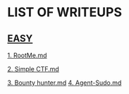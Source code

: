 # LIST OF WRITEUPS 

## [EASY](https://github.com/Zero1s3c/TryhackmeCTF/tree/master/EASY) 

[1. RootMe.md](https://github.com/Zero1s3c/TryhackmeCTF/blob/master/EASY/1.%20RootMe.md)

[2. Simple CTF.md](https://github.com/Zero1s3c/TryhackmeCTF/blob/master/EASY/2.%20Simple%20CTF.md)

[3. Bounty hunter.md](https://github.com/Zero1s3c/TryhackmeCTF/blob/master/EASY/3.%20Bounty%20Hunter.md)
[4. Agent-Sudo.md](https://github.com/Zero1s3c/TryhackmeCTF/blob/master/EASY/4.%20Agent-Sudo.md)

